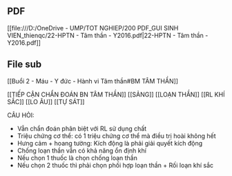 ## PDF
[[file:///D:/OneDrive - UMP/TOT NGHIEP/200 PDF_GUI SINH VIEN_thienqc/22-HPTN - Tâm thần - Y2016.pdf|22-HPTN - Tâm thần - Y2016.pdf]]
## File sub
[[Buổi 2 - Máu - Y đức - Hành vi Tâm thần#BM TÂM THẦN]]


[[TIẾP CẬN CHẨN ĐOÁN BN TÂM THẦN]]
[[SẢNG]]
[[LOẠN THẦN]]
[[RL KHÍ SẮC]]
[[LO ÂU]]
[[TỰ SÁT]]

CÂU HỎI:
- Vẫn chẩn đoán phân biệt với RL sử dụng chất
- Triệu chứng cơ thể: có 1 triệu chứng cơ thể mà điều trị hoài không hết
- Hưng cảm + hoang tường: Kích động là phải giải quyết kích động
- Chống loạn thần vẫn có khả năng ổn định khí
- Nếu chọn 1 thuốc là chọn chống loạn thần
- Nếu chọn 2 thuốc thì phải chọn phối hợp loạn thần + Rối loạn khí sắc